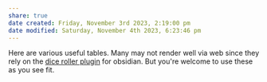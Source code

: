 ```yaml
---
share: true
date created: Friday, November 3rd 2023, 2:19:00 pm
date modified: Saturday, November 4th 2023, 6:23:46 pm
---
```


Here are various useful tables. Many may not render well via web since they rely on the [dice roller plugin](https://github.com/javalent/dice-roller) for obsidian. But you're welcome to use these as you see fit. 